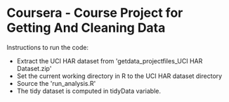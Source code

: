 Coursera - Course Project for Getting And Cleaning Data
=======================================================

Instructions to run the code:
* Extract the UCI HAR dataset from 'getdata_projectfiles_UCI HAR Dataset.zip'
* Set the current working directory in R to the UCI HAR dataset directory
* Source the 'run_analysis.R'
* The tidy dataset is computed in tidyData variable.